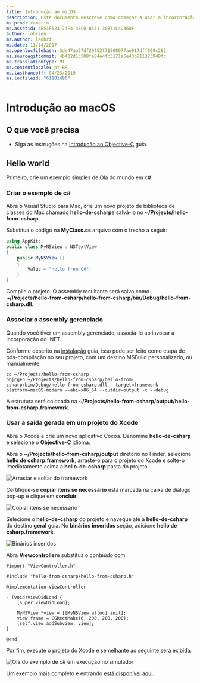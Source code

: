 ```yaml
---
title: Introdução ao macOS
description: Este documento descreve como começar a usar a incorporação do .NET com macOS. Ele discute os requisitos e apresenta um aplicativo de exemplo para demonstrar como associar o assembly gerenciado e usar a saída gerada em um projeto do Xcode.
ms.prod: xamarin
ms.assetid: AE51F523-74F4-4EC0-B531-30B71C4D36DF
author: lobrien
ms.author: laobri
ms.date: 11/14/2017
ms.openlocfilehash: 3de47aa57df29f52f71508977ae017dff009c282
ms.sourcegitcommit: 4b402d1c508fa84e4fc3171a6e43b811323948fc
ms.translationtype: MT
ms.contentlocale: pt-BR
ms.lasthandoff: 04/23/2019
ms.locfileid: "61181496"
---
```

# <a name="getting-started-with-macos"></a>Introdução ao macOS

## <a name="what-you-will-need"></a>O que você precisa

* Siga as instruções na [Introdução ao Objective-C](~/tools/dotnet-embedding/get-started/objective-c/index.md) guia.

## <a name="hello-world"></a>Hello world

Primeiro, crie um exemplo simples de Olá do mundo em c#.

### <a name="create-c-sample"></a>Criar o exemplo de c#

Abra o Visual Studio para Mac, crie um novo projeto de biblioteca de classes do Mac chamado **hello-de-csharp**e salvá-lo no **~/Projects/hello-from-csharp**.

Substitua o código na **MyClass.cs** arquivo com o trecho a seguir:

```csharp
using AppKit;
public class MyNSView : NSTextView
{
    public MyNSView ()
    {
        Value = "Hello from C#";
    }
}
```

Compile o projeto. O assembly resultante será salvo como **~/Projects/hello-from-csharp/hello-from-csharp/bin/Debug/hello-from-csharp.dll**.

### <a name="bind-the-managed-assembly"></a>Associar o assembly gerenciado

Quando você tiver um assembly gerenciado, associá-lo ao invocar a incorporação do .NET.

Conforme descrito na [instalação](~/tools/dotnet-embedding/get-started/install/install.md) guia, isso pode ser feito como etapa de pós-compilação no seu projeto, com um destino MSBuild personalizado, ou manualmente:

```shell
cd ~/Projects/hello-from-csharp
objcgen ~/Projects/hello-from-csharp/hello-from-csharp/bin/Debug/hello-from-csharp.dll --target=framework --platform=macOS-modern --abi=x86_64 --outdir=output -c --debug
```

A estrutura será colocada na **~/Projects/hello-from-csharp/output/hello-from-csharp.framework**.

### <a name="use-the-generated-output-in-an-xcode-project"></a>Usar a saída gerada em um projeto do Xcode

Abra o Xcode e crie um novo aplicativo Cocoa. Denomine **hello-de-csharp** e selecione o **Objective-C** idioma.

Abra o **~/Projects/hello-from-csharp/output** diretório no Finder, selecione **hello de csharp.framework**, arraste-o para o projeto do Xcode e solte-o imediatamente acima a **hello-de-csharp**  pasta do projeto.

![Arrastar e soltar do framework](macos-images/hello-from-csharp-mac-drag-drop-framework.png)

Certifique-se **copiar itens se necessário** está marcada na caixa de diálogo pop-up e clique em **concluir**.

![Copiar itens se necessário](macos-images/hello-from-csharp-mac-copy-items-if-needed.png)

Selecione o **hello-de-csharp** do projeto e navegue até a **hello-de-csharp** do destino **geral** guia. No **binários inseridos** seção, adicione **hello de csharp.framework**.

![Binários inseridos](macos-images/hello-from-csharp-mac-embedded-binaries.png)

Abra **Viewcontroller**e substitua o conteúdo com:

```objc
#import "ViewController.h"

#include "hello-from-csharp/hello-from-csharp.h"

@implementation ViewController

- (void)viewDidLoad {
    [super viewDidLoad];
    
    MyNSView *view = [[MyNSView alloc] init];
    view.frame = CGRectMake(0, 200, 200, 200);
    [self.view addSubview: view];
}

@end
```

Por fim, execute o projeto do Xcode e semelhante ao seguinte será exibida:

![Olá do exemplo de c# em execução no simulador](macos-images/hello-from-csharp-mac.png)

Um exemplo mais completo e entrando [está disponível aqui](https://github.com/mono/Embeddinator-4000/tree/objc/samples/mac/weather).
